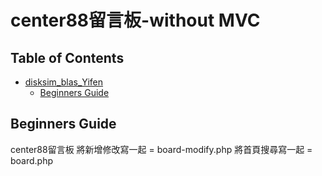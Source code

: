 center88留言板-without MVC
===

## Table of Contents
- [disksim_blas_Yifen](#disksim-blas-yifen)
  * [Beginners Guide](#beginners-guide)

## Beginners Guide

center88留言板
將新增修改寫一起 = board-modify.php
將首頁搜尋寫一起 = board.php




